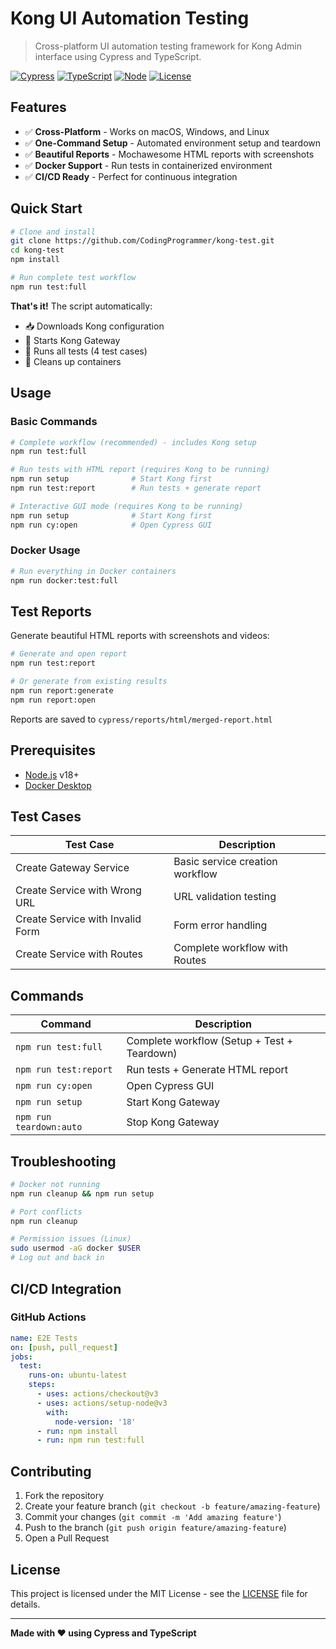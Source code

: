 # Kong UI Automation Testing

> Cross-platform UI automation testing framework for Kong Admin interface using Cypress and TypeScript.

[![Cypress](https://img.shields.io/badge/Cypress-13.x-brightgreen.svg)](https://www.cypress.io/)
[![TypeScript](https://img.shields.io/badge/TypeScript-5.3-blue.svg)](https://www.typescriptlang.org/)
[![Node](https://img.shields.io/badge/Node.js-v18+-green.svg)](https://nodejs.org/)
[![License](https://img.shields.io/badge/License-MIT-yellow.svg)](LICENSE)

## Features

- ✅ **Cross-Platform** - Works on macOS, Windows, and Linux
- ✅ **One-Command Setup** - Automated environment setup and teardown
- ✅ **Beautiful Reports** - Mochawesome HTML reports with screenshots
- ✅ **Docker Support** - Run tests in containerized environment
- ✅ **CI/CD Ready** - Perfect for continuous integration

## Quick Start

```bash
# Clone and install
git clone https://github.com/CodingProgrammer/kong-test.git
cd kong-test
npm install

# Run complete test workflow
npm run test:full
```

**That's it!** The script automatically:
- 📥 Downloads Kong configuration
- 🚀 Starts Kong Gateway
- 🧪 Runs all tests (4 test cases)
- 🧹 Cleans up containers

## Usage

### Basic Commands

```bash
# Complete workflow (recommended) - includes Kong setup
npm run test:full

# Run tests with HTML report (requires Kong to be running)
npm run setup              # Start Kong first
npm run test:report        # Run tests + generate report

# Interactive GUI mode (requires Kong to be running)
npm run setup              # Start Kong first
npm run cy:open            # Open Cypress GUI
```

### Docker Usage

```bash
# Run everything in Docker containers
npm run docker:test:full
```

## Test Reports

Generate beautiful HTML reports with screenshots and videos:

```bash
# Generate and open report
npm run test:report

# Or generate from existing results
npm run report:generate
npm run report:open
```

Reports are saved to `cypress/reports/html/merged-report.html`

## Prerequisites

- [Node.js](https://nodejs.org/) v18+
- [Docker Desktop](https://www.docker.com/products/docker-desktop)

## Test Cases

| Test Case | Description |
|-----------|-------------|
| Create Gateway Service | Basic service creation workflow |
| Create Service with Wrong URL | URL validation testing |
| Create Service with Invalid Form | Form error handling |
| Create Service with Routes | Complete workflow with Routes |

## Commands

| Command | Description |
|---------|-------------|
| `npm run test:full` | Complete workflow (Setup + Test + Teardown) |
| `npm run test:report` | Run tests + Generate HTML report |
| `npm run cy:open` | Open Cypress GUI |
| `npm run setup` | Start Kong Gateway |
| `npm run teardown:auto` | Stop Kong Gateway |

## Troubleshooting

```bash
# Docker not running
npm run cleanup && npm run setup

# Port conflicts
npm run cleanup

# Permission issues (Linux)
sudo usermod -aG docker $USER
# Log out and back in
```

## CI/CD Integration

### GitHub Actions

```yaml
name: E2E Tests
on: [push, pull_request]
jobs:
  test:
    runs-on: ubuntu-latest
    steps:
      - uses: actions/checkout@v3
      - uses: actions/setup-node@v3
        with:
          node-version: '18'
      - run: npm install
      - run: npm run test:full
```

## Contributing

1. Fork the repository
2. Create your feature branch (`git checkout -b feature/amazing-feature`)
3. Commit your changes (`git commit -m 'Add amazing feature'`)
4. Push to the branch (`git push origin feature/amazing-feature`)
5. Open a Pull Request

## License

This project is licensed under the MIT License - see the [LICENSE](LICENSE) file for details.

---

**Made with ❤️ using Cypress and TypeScript**